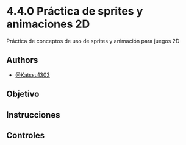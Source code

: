 
# 4.4.0 Práctica de sprites y animaciones 2D

Práctica de conceptos de uso de sprites y animación para juegos 2D

## Authors

- [@Katssu1303](https://github.com/Katssu1303)


## Objetivo

## Instrucciones

## Controles


